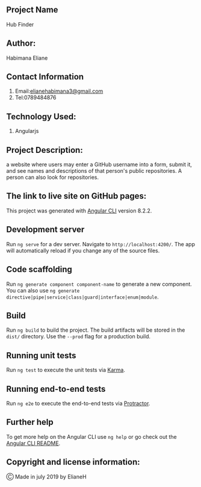 ## Project Name
Hub Finder

## Author:

Habimana Eliane

## Contact Information

1. Email:elianehabimana3@gmail.com
2. Tel:0789484876

## Technology Used:

1. Angularjs

## Project Description:

a website where users may enter a GitHub username into a form, submit it, and see names and descriptions of that person's public repositories. A person can also look for repositories.

## The link to live site on GitHub pages:



This project was generated with [Angular CLI](https://github.com/angular/angular-cli) version 8.2.2.

## Development server

Run `ng serve` for a dev server. Navigate to `http://localhost:4200/`. The app will automatically reload if you change any of the source files.

## Code scaffolding

Run `ng generate component component-name` to generate a new component. You can also use `ng generate directive|pipe|service|class|guard|interface|enum|module`.

## Build

Run `ng build` to build the project. The build artifacts will be stored in the `dist/` directory. Use the `--prod` flag for a production build.

## Running unit tests

Run `ng test` to execute the unit tests via [Karma](https://karma-runner.github.io).

## Running end-to-end tests

Run `ng e2e` to execute the end-to-end tests via [Protractor](http://www.protractortest.org/).

## Further help

To get more help on the Angular CLI use `ng help` or go check out the [Angular CLI README](https://github.com/angular/angular-cli/blob/master/README.md).
## Copyright and license information:

&#9400; Made in july 2019 by ElianeH

